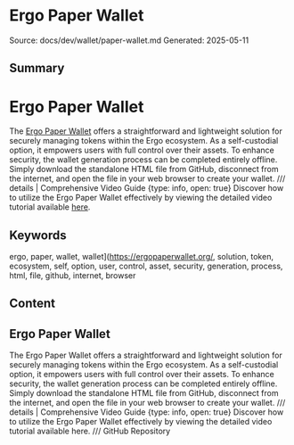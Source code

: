 # Ergo Paper Wallet
Source: docs/dev/wallet/paper-wallet.md
Generated: 2025-05-11

## Summary
# Ergo Paper Wallet

The [Ergo Paper Wallet](https://ergopaperwallet.org/) offers a straightforward and lightweight solution for securely managing tokens within the Ergo ecosystem. As a self-custodial option, it empowers users with full control over their assets. To enhance security, the wallet generation process can be completed entirely offline. Simply download the standalone HTML file from GitHub, disconnect from the internet, and open the file in your web browser to create your wallet. /// details | Comprehensive Video Guide
    {type: info, open: true}
Discover how to utilize the Ergo Paper Wallet effectively by viewing the detailed video tutorial available [here](https://www.youtube.com/watch?v=0qTasq-nSNw).

## Keywords
ergo, paper, wallet, wallet](https://ergopaperwallet.org/, solution, token, ecosystem, self, option, user, control, asset, security, generation, process, html, file, github, internet, browser

## Content
## Ergo Paper Wallet
The Ergo Paper Wallet offers a straightforward and lightweight solution for securely managing tokens within the Ergo ecosystem. As a self-custodial option, it empowers users with full control over their assets. To enhance security, the wallet generation process can be completed entirely offline. Simply download the standalone HTML file from GitHub, disconnect from the internet, and open the file in your web browser to create your wallet.
/// details | Comprehensive Video Guide
    {type: info, open: true}
Discover how to utilize the Ergo Paper Wallet effectively by viewing the detailed video tutorial available here.
///
GitHub Repository
